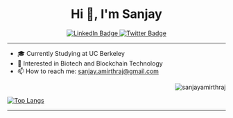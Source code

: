 
<h1 align="center">Hi 👋, I'm Sanjay</h1>

<!--
**sanjayamirthraj/sanjayamirthraj** is a ✨ _special_ ✨ repository because its `README.md` (this file) appears on your GitHub profile.

Here are some ideas to get you started:

- 🔭 I’m currently working on ...
- 🌱 I’m currently learning ...
- 👯 I’m looking to collaborate on ...
- 🤔 I’m looking for help with ...
- 💬 Ask me about ...
- 📫 How to reach me: ...
- 😄 Pronouns: ...
- ⚡ Fun fact: ...
-->
<div id="badges" align="center">
  <a href="https://www.linkedin.com/in/sanjay-amirthraj/">
    <img src="https://img.shields.io/badge/LinkedIn-blue?style=for-the-badge&logo=linkedin&logoColor=white" alt="LinkedIn Badge"/>
  </a>
  <a href="https://x.com/sanjayamirthraj">
    <img src="https://img.shields.io/badge/Twitter-blue?style=for-the-badge&logo=twitter&logoColor=white" alt="Twitter Badge"/>
  </a>
</div>

---

- 🎓 Currently Studying at UC Berkeley
- 💭 Interested in Biotech and Blockchain Technology
- 📫 How to reach me: sanjay.amirthraj@gmail.com
<p>&nbsp;<img align="right" src="[https://github-readme-stats.vercel.app/api?username=sanjayamirthraj&show_icons=true&locale=en](https://github-readme-stats.vercel.app/api/top-langs/?username=sanjayamirthraj&layout=compact&theme=vision-friendly-dark)](https://github.com/anuraghazra/github-readme-stats)" alt="sanjayamirthraj" /></p>

[![Top Langs](https://github-readme-stats.vercel.app/api/top-langs/?username=sanjayamirthraj&layout=compact&theme=vision-friendly-dark)](https://github.com/anuraghazra/github-readme-stats)
  
---


